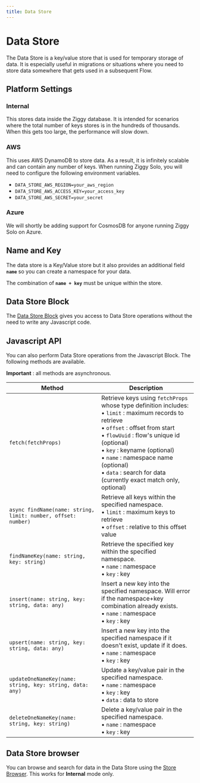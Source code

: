 ```yaml
---
title: Data Store
---
```


# Data Store

The Data Store is a key/value store that is used for temporary storage of data. 
It is especially useful in migrations or situations where you need to store data somewhere that gets used in a subsequent Flow.

## Platform Settings

### Internal
This stores data inside the Ziggy database. 
It is intended for scenarios where the total number of keys stores is in the hundreds of thousands. 
When this gets too large, the performance will slow down. 

### AWS
This uses AWS DynamoDB to store data. As a result, it is infinitely scalable and can contain any 
number of keys. When running Ziggy Solo, you will need to configure the following environment variables.

- `DATA_STORE_AWS_REGION=your_aws_region`
- `DATA_STORE_AWS_ACCESS_KEY=your_access_key`
- `DATA_STORE_AWS_SECRET=your_secret`

### Azure
We will shortly be adding support for CosmosDB for anyone running Ziggy Solo on Azure.

## Name and Key
The data store is a Key/Value store but it also provides an additional field **```name```** so you can create a namespace for your data. 

The combination of **```name + key```** must be unique within the store.

## Data Store Block
The [Data Store Block](/user-guide/block-types/utility/Data-Store) gives you access to Data Store operations without the need to write any Javascript code.

## Javascript API
You can also perform Data Store operations from the Javascript Block. The following methods are available.

**Important** : all methods are asynchronous.

| Method | Description |
|--------|-------------|
| `fetch(fetchProps)` | Retrieve keys using `fetchProps` whose type definition includes:<br/>• `limit` : maximum records to retrieve<br/>• `offset` : offset from start<br/>• `flowUuid` : flow's unique id (optional)<br/>• `key` : keyname (optional)<br/>• `name` : namespace name (optional)<br/>• `data` : search for data (currently exact match only, optional) |
| `async findName(name: string, limit: number, offset: number)` | Retrieve all keys within the specified namespace.<br/>• `limit` : maximum keys to retrieve<br/>• `offset` : relative to this offset value |
| `findNameKey(name: string, key: string)` | Retrieve the specified key within the specified namespace.<br/>• `name` : namespace<br/>• `key` : key |
| `insert(name: string, key: string, data: any)` | Insert a new key into the specified namespace. Will error if the namespace+key combination already exists.<br/>• `name` : namespace<br/>• `key` : key |
| `upsert(name: string, key: string, data: any)` | Insert a new key into the specified namespace if it doesn't exist, update if it does.<br/>• `name` : namespace<br/>• `key` : key |
| `updateOneNameKey(name: string, key: string, data: any)` | Update a key/value pair in the specified namespace.<br/>• `name` : namespace<br/>• `key` : key<br/>• `data` : data to store |
| `deleteOneNameKey(name: string, key: string)` | Delete a key/value pair in the specified namespace.<br/>• `name` : namespace<br/>• `key` : key |

## Data Store browser
You can browse and search for data in the Data Store using the [Store Browser](/user-guide/Data-and-Memory-Store-Browser.md). 
This works for **Internal** mode only.
